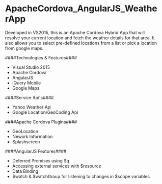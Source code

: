 # ApacheCordova_AngularJS_WeatherApp
Developed in VS2015, this is an Apache Cordova Hybrid App that will resolve your current location and fetch the weather details for that area. It also allows you to select pre-defined locations from a list or pick a location from google maps.

####Technologies & Features####
* Visual Studio 2015
* Apache Cordova
* AngularJS
* jQuery Mobile
* Google Maps

####Service Api's####
* Yahoo Weather Api
* Google Location/GeoCoding Api

####Apache Cordova Plugins####
* GeoLocation
* Nework Information
* Splashscreen

####AngularJS Features####
* Deferred Promises using $q
* Accessing external services with $resource
* Data Binding
* $watch & $watchGroup for listening to changes in $scope variables
